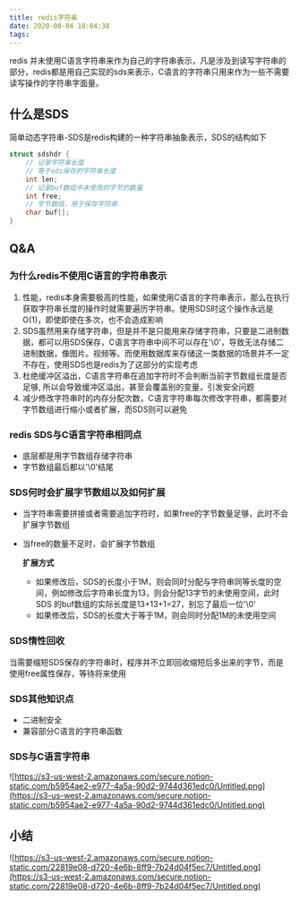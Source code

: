 ```yaml
---
title: redis字符串
date: 2020-08-04 10:04:38
tags:
---
```

redis 并未使用C语言字符串来作为自己的字符串表示，凡是涉及到读写字符串的部分，redis都是用自己实现的sds来表示，C语言的字符串只用来作为一些不需要读写操作的字符串字面量。

## 什么是SDS

简单动态字符串-SDS是redis构建的一种字符串抽象表示，SDS的结构如下

```c
struct sdshdr {
	// 记录字符串长度
	// 等于sds保存的字符串长度
	int len;
	// 记录buf数组中未使用的字节的数量
	int free;
	// 字节数组，用于保存字符串
	char buf[];
}
```

## Q&A

### 为什么redis不使用C语言的字符串表示

1. 性能，redis本身需要极高的性能，如果使用C语言的字符串表示，那么在执行获取字符串长度的操作时就需要遍历字符串。使用SDS时这个操作永远是O(1)，即使即使在多次，也不会造成影响
2. SDS虽然用来存储字符串，但是并不是只能用来存储字符串，只要是二进制数据，都可以用SDS保存，C语言字符串中间不可以存在'\0'，导致无法存储二进制数据，像图片。视频等。而使用数据库来存储这一类数据的场景并不一定不存在，使用SDS也是redis为了这部分的实现考虑
3. 杜绝缓冲区溢出，C语言字符串在追加字符时不会判断当前字节数组长度是否足够, 所以会导致缓冲区溢出，甚至会覆盖别的变量，引发安全问题
4. 减少修改字符串时的内存分配次数，C语言字符串每次修改字符串，都需要对字节数组进行缩小或者扩展，而SDS则可以避免

### redis SDS与C语言字符串相同点

- 底层都是用字节数组存储字符串
- 字节数组最后都以'\0'结尾

### SDS何时会扩展字节数组以及如何扩展

- 当字符串需要拼接或者需要追加字符时，如果free的字节数量足够，此时不会扩展字节数组
- 当free的数量不足时，会扩展字节数组

    **扩展方式**

    - 如果修改后，SDS的长度小于1M，则会同时分配与字符串同等长度的空间，例如修改后字符串长度为13，则会分配13字节的未使用空间，此时SDS 的buf数组的实际长度是13+13+1=27，别忘了最后一位'\0'
    - 如果修改后，SDS的长度大于等于1M，则会同时分配1M的未使用空间

### SDS惰性回收

当需要缩短SDS保存的字符串时，程序并不立即回收缩短后多出来的字节，而是使用free属性保存，等待将来使用

### SDS其他知识点

- 二进制安全
- 兼容部分C语言的字符串函数

### SDS与C语言字符串

![https://s3-us-west-2.amazonaws.com/secure.notion-static.com/b5954ae2-e977-4a5a-90d2-9744d361edc0/Untitled.png](https://s3-us-west-2.amazonaws.com/secure.notion-static.com/b5954ae2-e977-4a5a-90d2-9744d361edc0/Untitled.png)

## 小结

![https://s3-us-west-2.amazonaws.com/secure.notion-static.com/22819e08-d720-4e6b-8ff9-7b24d04f5ec7/Untitled.png](https://s3-us-west-2.amazonaws.com/secure.notion-static.com/22819e08-d720-4e6b-8ff9-7b24d04f5ec7/Untitled.png)